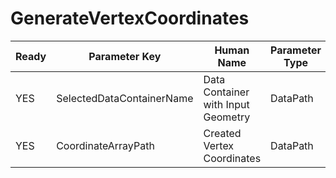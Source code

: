 # GenerateVertexCoordinates

| Ready | Parameter Key | Human Name | Parameter Type | Parameter Class |
|-------|---------------|------------|-----------------|----------------|
| YES | SelectedDataContainerName | Data Container with Input Geometry | DataPath | DataGroupSelectionParameter |
| YES | CoordinateArrayPath | Created Vertex Coordinates | DataPath | ArrayCreationParameter |
